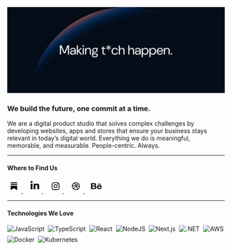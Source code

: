   <img class="logo" src="../static/miew-banner.png" alt="Miew Banner"/>

### We build the future, one commit at a time.

We are a digital product studio that solves complex challenges by developing websites, apps and stores that ensure your business stays relevant in today’s digital world. Everything we do is meaningful, memorable, and measurable. People-centric. Always.

---

#### Where to Find Us

<p>
    <a href="https://www.miew.pt">
        <img src="../static/Miewton-icons.png" alt="Website" width="32" height="32" />
    </a>
    &nbsp;&nbsp;
    <a href="https://www.linkedin.com/company/miew/">
        <img src="../static/Miewton-icons-1.png" alt="LinkedIn" width="32" height="32" />
    </a>
    &nbsp;&nbsp;
    <a href="https://www.instagram.com/wearemiew/">
        <img src="../static/Miewton-icons-2.png" alt="Instagram" width="32" height="32" />
    </a>
    &nbsp;&nbsp;
    <a href="https://dribbble.com/wearemiew">
        <img src="../static/Miewton-icons-3.png" alt="dribbble" width="32" height="32" />
    </a>
    &nbsp;&nbsp;
    <a href="https://www.behance.net/miew/">
        <img src="../static/Miewton-icons-4.png" alt="Behance" width="32" height="32" />
    </a>

</p>

---
#### Technologies We Love
<div style="display: flex; flex-wrap: wrap; gap: 8px;">
    <img src="https://img.shields.io/badge/javascript-%23F7DF1E.svg?logo=javascript&logoColor=white" alt="JavaScript" />
    <img src="https://img.shields.io/badge/typescript-%23007ACC.svg?logo=typescript&logoColor=white" alt="TypeScript" />
    <img src="https://img.shields.io/badge/react-%2320232a.svg?logo=react&logoColor=%2361DAFB" alt="React" />
    <img src="https://img.shields.io/badge/Node.js-6DA55F?logo=node.js&logoColor=white" alt="NodeJS" />
    <img src="https://img.shields.io/badge/Next.js-black?logo=next.js&logoColor=white" alt="Next.js" />
    <img src="https://img.shields.io/badge/.NET-512BD4?logo=dotnet&logoColor=white" alt=".NET" />
    <img src="https://img.shields.io/badge/AWS-%23FF9900.svg?logo=amazon-web-services&logoColor=white" alt="AWS" />
    <img src="https://img.shields.io/badge/docker-%230db7ed.svg?logo=docker&logoColor=white" alt="Docker" />
    <img src="https://img.shields.io/badge/kubernetes-%23326ce5.svg?logo=kubernetes&logoColor=white" alt="Kubernetes" />
</div>
